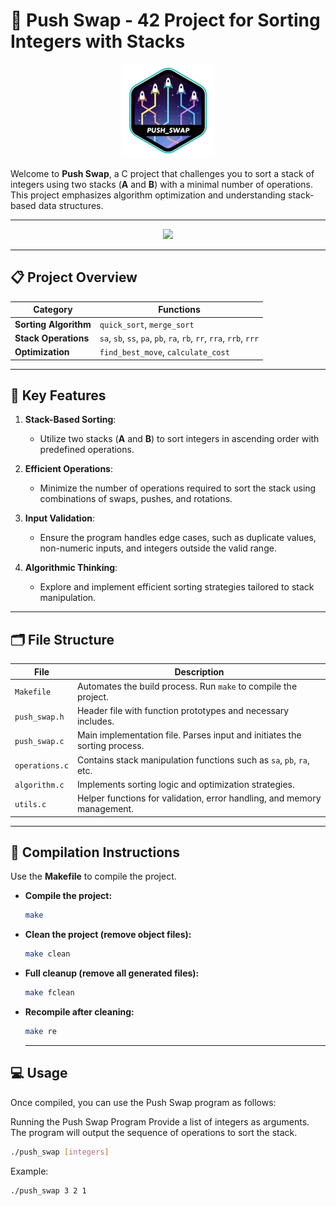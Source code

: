 # 🧩 Push Swap - 42 Project for Sorting Integers with Stacks

<p align="center">
  <img src="https://github.com/leogaudin/42_project_badges/raw/main/badges/push_swap.webp" />
</p>

Welcome to **Push Swap**, a C project that challenges you to sort a stack of integers using two stacks (**A** and **B**) with a minimal number of operations. This project emphasizes algorithm optimization and understanding stack-based data structures.

---

<p align="center">
  <img src="https://raw.githubusercontent.com/42ProjectBadges/main/badges/42-42badge.png" />
</p>

---

## 📋 Project Overview

| **Category**              | **Functions**                                                                                      |
|---------------------------|---------------------------------------------------------------------------------------------------|
| **Sorting Algorithm**     | `quick_sort`, `merge_sort`                                                                       |
| **Stack Operations**      | `sa`, `sb`, `ss`, `pa`, `pb`, `ra`, `rb`, `rr`, `rra`, `rrb`, `rrr`                              |
| **Optimization**          | `find_best_move`, `calculate_cost`                                                              |

---

## 🚀 Key Features

1. **Stack-Based Sorting**:
   - Utilize two stacks (**A** and **B**) to sort integers in ascending order with predefined operations.

2. **Efficient Operations**:
   - Minimize the number of operations required to sort the stack using combinations of swaps, pushes, and rotations.

3. **Input Validation**:
   - Ensure the program handles edge cases, such as duplicate values, non-numeric inputs, and integers outside the valid range.

4. **Algorithmic Thinking**:
   - Explore and implement efficient sorting strategies tailored to stack manipulation.

---

## 🗂️ File Structure

| **File**         | **Description**                                                                 |
|-------------------|---------------------------------------------------------------------------------|
| `Makefile`        | Automates the build process. Run `make` to compile the project.                 |
| `push_swap.h`     | Header file with function prototypes and necessary includes.                    |
| `push_swap.c`     | Main implementation file. Parses input and initiates the sorting process.       |
| `operations.c`    | Contains stack manipulation functions such as `sa`, `pb`, `ra`, etc.            |
| `algorithm.c`     | Implements sorting logic and optimization strategies.                           |
| `utils.c`         | Helper functions for validation, error handling, and memory management.         |

---

## 🔧 Compilation Instructions

Use the **Makefile** to compile the project.

- **Compile the project:**
  ```bash
  make
  ```
- **Clean the project (remove object files):**
  ```bash
  make clean
  ```
- **Full cleanup (remove all generated files):**
  ```bash
  make fclean
  ```
- **Recompile after cleaning:**
  ```bash
  make re
  ```
  ---

## 💻 Usage
  
Once compiled, you can use the Push Swap program as follows:

Running the Push Swap Program
Provide a list of integers as arguments. The program will output the sequence of operations to sort the stack.
```bash
./push_swap [integers]
```
Example:
```bash
./push_swap 3 2 1
```

